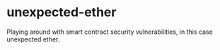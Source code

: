 # unexpected-ether
Playing around with smart contract security vulnerabilities, in this case unexpected ether.
